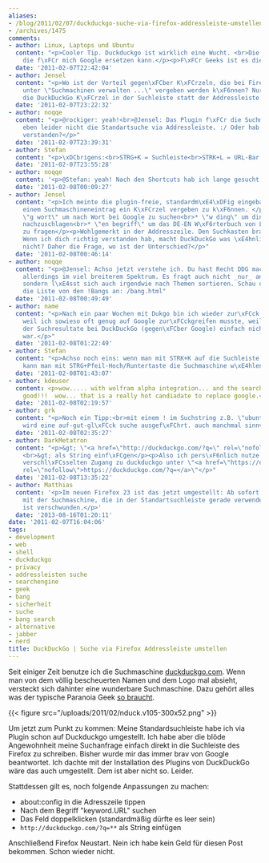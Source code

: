 ```yaml
---
aliases:
- /blog/2011/02/07/duckduckgo-suche-via-firefox-addressleiste-umstellen
- /archives/1475
comments:
- author: Linux, Laptops und Ubuntu
  content: "<p>Cooler Tip. Duckduckgo ist wirklich eine Wucht. <br>Die erste Suchmaschine
    die f\xFCr mich Google ersetzen kann.</p><p>F\xFCr Geeks ist es die bessere Suchmaschine.</p>"
  date: '2011-02-07T22:42:04'
- author: Jensel
  content: "<p>Wo ist der Vorteil gegen\xFCber K\xFCrzeln, die bei Firefox direkt
    unter \"Suchmachinen verwalten ...\" vergeben werden k\xF6nnen? Nur, dass man
    die DuckDuckGo K\xFCrzel in der Suchleiste statt der Addressleiste nutzt?</p>"
  date: '2011-02-07T23:22:32'
- author: noqqe
  content: "<p>@rockiger: yeah!<br>@Jensel: Das Plugin f\xFCr die Suchmaschinen \xE4ndert
    eben leider nicht die Standartsuche via Addressleiste. :/ Oder hab ich dich falsch
    verstanden?</p>"
  date: '2011-02-07T23:39:31'
- author: Stefan
  content: "<p>\xDCbrigens:<br>STRG+K = Suchleiste<br>STRK+L = URL-Bar (Awesome Bar)</p>"
  date: '2011-02-07T23:55:28'
- author: noqqe
  content: '<p>@Stefan: yeah! Nach den Shortcuts hab ich lange gesucht. Danke!</p>'
  date: '2011-02-08T00:09:27'
- author: Jensel
  content: "<p>Ich meinte die plugin-freie, standardm\xE4\xDFig eingebaute Funktion,
    einem Suchmaschineneintrag ein K\xFCrzel vergeben zu k\xF6nnen. </p><p>Beispiele:<br>*
    \"g wort\" um nach Wort bei Google zu suchen<br>* \"w ding\" um ding bei Wikipedia
    nachzuschlagen<br>* \"en begriff\" um das DE-EN W\xF6rterbuch von Leo nach Begriff
    zu fragen</p><p>Wohlgemerkt in der Addresszeile. Den Suchkasten brauch ich net.
    Wenn ich dich richtig verstanden hab, macht DuckDuckGo was \xE4hnliches, oder
    nicht? Daher die Frage, wo ist der Unterschied?</p>"
  date: '2011-02-08T00:46:14'
- author: noqqe
  content: "<p>@Jensel: Achso jetzt verstehe ich. Du hast Recht DDG macht etwas \xE4hnliches,
    allerdings im viel breiterem Spektrum. Es fragt auch nicht _nur_ andere Suchfunktionen,
    sondern l\xE4sst sich auch irgendwie nach Themen sortieren. Schau dir doch mal
    die Liste von den !Bangs an: /bang.html"
  date: '2011-02-08T00:49:49'
- author: name
  content: "<p>Nach ein paar Wochen mit Dukgo bin ich wieder zur\xFCck zu Google,
    weil ich sowieso oft genug auf Google zur\xFCckgreifen musste, weil die Relevanz
    der Suchresultate bei DuckDuckGo (gegen\xFCber Google) einfach nicht gut genug
    war.</p>"
  date: '2011-02-08T01:22:49'
- author: Stefan
  content: "<p>Achso noch eins: wenn man mit STRK+K auf die Suchleiste wechselt, dann
    kann man mit STRG+Pfeil-Hoch/Runtertaste die Suchmaschine w\xE4hlen</p>"
  date: '2011-02-08T01:43:07'
- author: kdeuser
  content: <p>wow..... with wolfram alpha integration... and the search results are
    good!!!  wow... that is a really hot candiadate to replace google.</p>
  date: '2011-02-08T02:19:57'
- author: grk
  content: "<p>Noch ein Tipp:<br>mit einem ! im Suchstring z.B. \"ubuntuusers !\"
    wird eine auf-gut-gl\xFCck suche ausgef\xFChrt. auch manchmal sinnvoll.</p>"
  date: '2011-02-08T02:35:27'
- author: DarkMetatron
  content: "<p>&gt; \"<a href=\"http://duckduckgo.com/?q=\" rel=\"nofollow\">http://duckduckgo.com/?q=</a>\"
    <br>&gt; als String einf\xFCgen</p><p>Also ich pers\xF6nlich nutze ja lieber den
    verschl\xFCsselten Zugang zu duckduckgo unter \"<a href=\"https://duckduckgo.com/?q=\"
    rel=\"nofollow\">https://duckduckgo.com/?q=</a>\"</p>"
  date: '2011-02-08T13:35:22'
- author: Matthias
  content: '<p>Im neuen Firefox 23 ist das jetzt umgestellt: Ab sofort suchst du immer
    mit der Suchmaschine, die in der Standartsuchleiste gerade verwendest und keyword.URL
    ist verschwunden.</p>'
  date: '2013-08-16T01:20:11'
date: '2011-02-07T16:04:06'
tags:
- development
- web
- shell
- duckduckgo
- privacy
- addressleisten suche
- searchengine
- geek
- bang
- sicherheit
- suche
- bang search
- alternative
- jabber
- nerd
title: DuckDuckGo | Suche via Firefox Addressleiste umstellen
---
```


Seit einiger Zeit benutze ich die Suchmaschine [duckduckgo.com](http://duckduckgo.com ).
Wenn man von dem völlig bescheuerten Namen und
dem Logo mal absieht, versteckt sich dahinter eine wunderbare Suchmaschine.
Dazu gehört alles was der typische Paranoia Geek [so braucht](http://duckduckgo.com/goodies.html).

{{< figure src="/uploads/2011/02/nduck.v105-300x52.png" >}}

Um jetzt zum Punkt zu kommen: Meine Standardsuchleiste habe ich via Plugin
schon auf Duckduckgo umgestellt. Ich habe aber die blöde Angewohnheit meine
Suchanfrage einfach direkt in die Suchleiste des Firefox zu schreiben.
Bisher wurde mir das immer brav von Google beantwortet. Ich dachte mit der
Installation des Plugins von DuckDuckGo wäre das auch umgestellt. Dem ist
aber nicht so. Leider.

Stattdessen gilt es, noch folgende Anpassungen zu machen:

  * about:config in die Adresszeile tippen
  * Nach dem Begriff "keyword.URL" suchen
  * Das Feld doppelklicken (standardmäßig dürfte es leer sein)
  * `http://duckduckgo.com/?q=**` als String einfügen

Anschließend Firefox Neustart. Nein ich habe kein Geld für diesen Post
bekommen. Schon wieder nicht.
